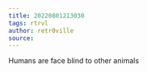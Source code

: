 ```yaml
---
title: 20220801213030 
tags: rtrvl
author: retr0ville
source: 
---
```

Humans are face blind to other animals 